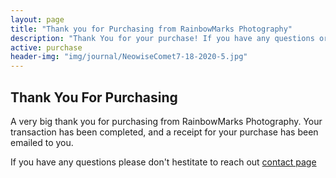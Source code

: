 ```yaml
---
layout: page
title: "Thank you for Purchasing from RainbowMarks Photography"
description: "Thank You for your purchase! If you have any questions or concerns please don't hestitate to reach out for assistance!"
active: purchase
header-img: "img/journal/NeowiseComet7-18-2020-5.jpg"
---
```


## Thank You For Purchasing

A very big thank you for purchasing from RainbowMarks Photography. Your transaction has been completed, and a receipt for your purchase has been emailed to you.

If you have any questions please don't hestitate to reach out [contact page](https://cjh.am/rbmcontact)

<form>
</form>


